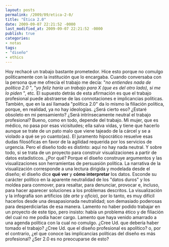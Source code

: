 ```yaml
---
layout: posts
permalink: /2009/09/etica-2-0/
title: "Ética 2.0"
date: 2009-09-07 22:21:52 -0000
last_modified_at: 2009-09-07 22:21:52 -0000
publish: true
categories:
- notas
tags:
- "diseño"
- ethics
---
```

Hoy rechacé un trabajo bastante prometedor. Hice esto porque no comulgo políticamente con la institución que lo encargaba. Cuando conversaba con la persona que me ofrecía el trabajo me decía: "_no entiendes nada de política 2.0_ ", "_yo feliz haría un trabajo para X (que es del otro lado), si me lo piden_ ", etc. El supuesto detrás de esta afirmación es que el trabajo profesional puede abstraerse de las connotaciones e implicancias políticas. También, que en la así llamada "política 2.0" da lo mismo la filiación política, porque, en realidad, ya no hay ideologías. ¿Será cierto eso? ¿Estaré obsoleto en mi pensamiento? ¿Será intrínsecamente neutral el trabajo profesional? Bueno, como en todo, depende del trabajo. Mi mujer, que es médico, no pasa por esas vicisitudes; ella salva vidas, y tiene que hacerlo aunque se trate de un pato malo que viene tajeado de la cárcel y se a violado a qué se yo cuanto(as). El juramento hipocrático resuelve esas dudas filosóficas en favor de la agilidad requerida por los servicios de urgencia. Pero el diseño todo es distinto: aquí no hay nada neutral. Y sobre todo, si se trata de un proyecto para construir visualizaciones a partir de datos estadísticos. ¿Por qué? Porque el diseño construye argumentos y las visualizaciones son herramientas de persuasión política. La narrativa de la visualización corresponde a una lectura dirigida y modelada desde el diseño; el diseño dice **qué ver** y **cómo interpretar** los datos. Esconde su carácter político en la aparente neutralidad de los "datos duros" y los moldea para conmover, para resaltar, para denunciar, provocar e, incluso, para hacer aparecer soluciones a los problemas descritos. La visualización y la infografía son artificios (de _arte_ y _oficio_), por lo tanto, es muy difícil hacerlos desde una desapasionada neutralidad; son demasiado poderosas para desperdiciarlas de esa manera. Lamento no haber podido trabajar en un proyecto de este tipo, pero insisto: había un problema ético y de filiación del cual no me podía hacer cargo. Lamento que haya venido amarrado a una agenda política con la cual no comulgo. ¿Cree Ud. que debería haber tomado el trabajo? ¿Cree Ud. que el diseño profesional es apolítico? o, por el contrario, ¿el que conoce las implicancias políticas del diseño es más profesional? ¿Ser 2.0 es no preocuparse de esto?
